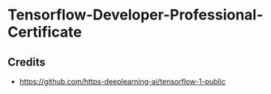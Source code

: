# Tensorflow-Developer-Professional-Certificate


## Credits
* https://github.com/https-deeplearning-ai/tensorflow-1-public
